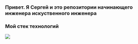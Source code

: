 ### Привет. Я Сергей и это репозитории начинающего инженера искуственного инженера

### Мой стек технологий
<img src="https://img.shields.io/badge/Python-black?style=for-the-badge&logo=Python&logoColor=green"/> 

